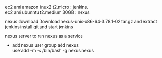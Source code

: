 ec2 ami amazon linux2 t2.micro : jenkins.  
ec2 ami ubunntu  t2.medium   30GB  : nexus  

nexus download  Download nexus-unix-x86-64-3.78.1-02.tar.gz and extract   
jenkins install git and  start jenkins  


nexus server to run nexus as a service  
- add nexus user
    group add nexus  
    useradd -m -s /bin/bash -g nexus nexus
